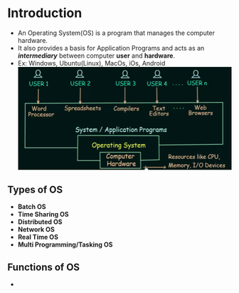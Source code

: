 # Introduction
- An Operating System(OS) is a program that  manages the computer hardware.
- It also provides a basis for Application Programs and acts as an ***intermediary*** between computer **user** and **hardware**.
- Ex:  Windows, Ubuntu(Linux), MacOs, iOs, Android
  ![image](images/image-1.png)
## Types of OS
- **Batch OS**
- **Time Sharing OS**
- **Distributed OS**
- **Network OS**
- **Real Time OS**
- **Multi Programming/Tasking OS**

## Functions of OS
- 
